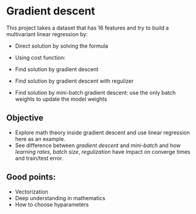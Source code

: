 # Gradient descent

This project takes a dataset that has 16 features and try to build a multivariant linear regression by:

* Direct solution by solving the formula

* Using cost function:

* Find solution by gradient descent

* Find solution by gradient descent with regulizer
  
* Find solution by mini-batch gradient descent: use the only batch weights to update the model weights

## Objective

  - Explore math theory inside gradient descent and use linear regression here as an example.
  - See difference between *gradient descent* and *mini-batch* and how *learning rates*, *batch size*, *regulization* have impact on converge times and train/test error.

## Good points:
  - Vectorization
  - Deep understanding in mathematics
  - How to choose hyparameters
 
